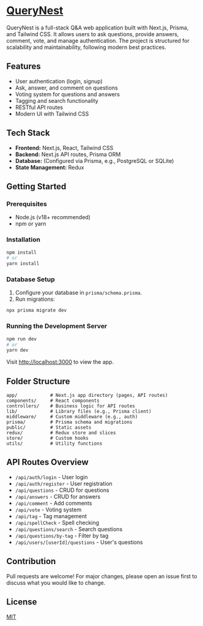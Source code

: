 # [QueryNest](https://query-nest-nine.vercel.app/questions)

QueryNest is a full-stack Q&A web application built with Next.js, Prisma, and Tailwind CSS. It allows users to ask questions, provide answers, comment, vote, and manage authentication. The project is structured for scalability and maintainability, following modern best practices.

## Features
- User authentication (login, signup)
- Ask, answer, and comment on questions
- Voting system for questions and answers
- Tagging and search functionality
- RESTful API routes
- Modern UI with Tailwind CSS

## Tech Stack
- **Frontend:** Next.js, React, Tailwind CSS
- **Backend:** Next.js API routes, Prisma ORM
- **Database:** (Configured via Prisma, e.g., PostgreSQL or SQLite)
- **State Management:** Redux

## Getting Started

### Prerequisites
- Node.js (v18+ recommended)
- npm or yarn

### Installation
```bash
npm install
# or
yarn install
```

### Database Setup
1. Configure your database in `prisma/schema.prisma`.
2. Run migrations:
```bash
npx prisma migrate dev
```

### Running the Development Server
```bash
npm run dev
# or
yarn dev
```

Visit [http://localhost:3000](http://localhost:3000) to view the app.

## Folder Structure
```
app/            # Next.js app directory (pages, API routes)
components/     # React components
controllers/    # Business logic for API routes
lib/            # Library files (e.g., Prisma client)
middleware/     # Custom middleware (e.g., auth)
prisma/         # Prisma schema and migrations
public/         # Static assets
redux/          # Redux store and slices
store/          # Custom hooks
utils/          # Utility functions
```

## API Routes Overview
- `/api/auth/login` - User login
- `/api/auth/register` - User registration
- `/api/questions` - CRUD for questions
- `/api/answers` - CRUD for answers
- `/api/comment` - Add comments
- `/api/vote` - Voting system
- `/api/tag` - Tag management
- `/api/spellCheck` - Spell checking
- `/api/questions/search` - Search questions
- `/api/questions/by-tag` - Filter by tag
- `/api/users/[userId]/questions` - User's questions

## Contribution
Pull requests are welcome! For major changes, please open an issue first to discuss what you would like to change.

## License
[MIT](LICENSE)


